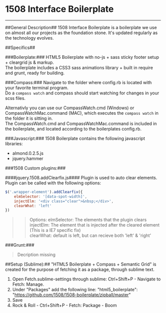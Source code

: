 # 1508 Interface Boilerplate #
-------------------------------------------------------

##General Description##
1508 Interface Boilerplate is a boilerplate we use on almost all our projects as the foundation stone. It's updated regularly as the technology evolves.


##Specifics##

###Boilerplate:###
HTML5 Boilerplate with no-js + sass sticky footer setup + cleargrid js & markup.<br>
The boilerplate includes a CSS3 sass animations library + built in require and grunt, ready for building.

###Compass:###
Navigate to the folder where config.rb is located with your favorite terminal program.<br>
Do a ```compass watch``` and compass should start watching for changes in your scss files.

Alternativly you can use our CompassWatch.cmd (Windows) or CompassWatchMac.command (MAC), which executes the ```compass watch``` in the folder it is sitting in.<br> The CompassWatch.cmd and CompassWatchMac.command is included in the boilerplate, and located according to the boilerplates config.rb.

###Javascript:###
1508 Boilerplate contains the following javascript libraries:
- almond.0.2.5.js
- jquery.hammer

###1508 Custom plugins:###

####jquery.1508.addClearfix.js####
Plugin is used to auto clear elements.<br>
Plugin can be called with the following options:
```javascript
$('.wrapper-element').addClearfix({
	elmSelector: '[data-spot-width]', 
	injectElm: '<div class="clear">&nbsp;</div>',
	clearWhat: 'left'
})
```
> > Options:
> elmSelector: The elements that the plugin clears<br>
> injectElm: The element that is injected after the cleared element (This is a IE7 specific fix)<br>
> clearWhat: default is left, but can recieve both 'left' & 'right'<br>


###Grunt:###
> Decription missing

##Setup (Sublime):##
"HTML5 Boilerplate + Compass + Semantic Grid" is created for the purpose of fetching it as a package, through sublime text.

1. Open Fetch.sublime-settings through sublime: Ctrl+Shift+P - Navigate to Fetch: Manage.
2. Under "Packages" add the following line: "html5_boilerplate": "https://github.com/1508/1508-boilerplate/zipball/master"
3. Save
4. Rock & Roll - Ctrl+Shift+P - Fetch: Package - Boom